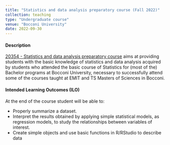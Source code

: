 ```yaml
---
title: "Statistics and data analysis preparatory course (Fall 2022)"
collection: teaching
type: "Undergraduate course"
venue: "Bocconi University"
date: 2022-09-30
---
```


#### Description
[20354 - Statistics and data analysis preparatory course](https://didattica.unibocconi.it/ts/tsn_anteprima.php?cod_ins=20354&anno=2023&IdPag=) aims at providing students with the basic knowledge of statistics and data analysis acquired by students who attended the basic course of Statistics for (most of the) Bachelor programs at Bocconi University, necessary to successfully attend some of the courses taught at EMIT and TS Masters of Sciences in Bocconi.

#### Intended Learning Outcomes (ILO)
At the end of the course student will be able to:
- Properly summarize a dataset.
- Interpret the results obtained by applying simple statistical models, as regression models, to study the relationships between variables of interest.
- Create simple objects and use basic functions in R/RStudio to describe data
  

